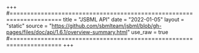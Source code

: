 +++
#=====================================================================
title   = "JSBML API"
date    = "2022-01-05"
layout  = "static"
source  = "https://github.com/sbmlteam/jsbml/blob/gh-pages/files/doc/api/1.6.1/overview-summary.html"
use_raw = true
#=====================================================================
+++
